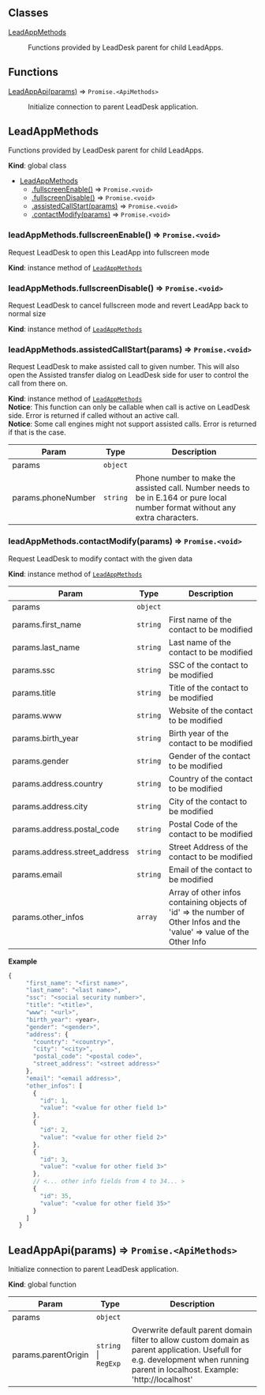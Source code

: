 ## Classes

<dl>
<dt><a href="#LeadAppMethods">LeadAppMethods</a></dt>
<dd><p>Functions provided by LeadDesk parent for child LeadApps.</p>
</dd>
</dl>

## Functions

<dl>
<dt><a href="#LeadAppApi">LeadAppApi(params)</a> ⇒ <code>Promise.&lt;ApiMethods&gt;</code></dt>
<dd><p>Initialize connection to parent LeadDesk application.</p>
</dd>
</dl>

<a name="LeadAppMethods"></a>

## LeadAppMethods
Functions provided by LeadDesk parent for child LeadApps.

**Kind**: global class  

* [LeadAppMethods](#LeadAppMethods)
    * [.fullscreenEnable()](#LeadAppMethods+fullscreenEnable) ⇒ <code>Promise.&lt;void&gt;</code>
    * [.fullscreenDisable()](#LeadAppMethods+fullscreenDisable) ⇒ <code>Promise.&lt;void&gt;</code>
    * [.assistedCallStart(params)](#LeadAppMethods+assistedCallStart) ⇒ <code>Promise.&lt;void&gt;</code>
    * [.contactModify(params)](#LeadAppMethods+contactModify) ⇒ <code>Promise.&lt;void&gt;</code>

<a name="LeadAppMethods+fullscreenEnable"></a>

### leadAppMethods.fullscreenEnable() ⇒ <code>Promise.&lt;void&gt;</code>
Request LeadDesk to open this LeadApp into fullscreen mode

**Kind**: instance method of [<code>LeadAppMethods</code>](#LeadAppMethods)  
<a name="LeadAppMethods+fullscreenDisable"></a>

### leadAppMethods.fullscreenDisable() ⇒ <code>Promise.&lt;void&gt;</code>
Request LeadDesk to cancel fullscreen mode and revert LeadApp back to normal size

**Kind**: instance method of [<code>LeadAppMethods</code>](#LeadAppMethods)  
<a name="LeadAppMethods+assistedCallStart"></a>

### leadAppMethods.assistedCallStart(params) ⇒ <code>Promise.&lt;void&gt;</code>
Request LeadDesk to make assisted call to given number. This will also open the Assisted transfer dialog on LeadDesk side for user to control the call from there on.

**Kind**: instance method of [<code>LeadAppMethods</code>](#LeadAppMethods)  
**Notice**: This function can only be callable when call is active on LeadDesk side. Error is returned if called without an active call.  
**Notice**: Some call engines might not support assisted calls. Error is returned if that is the case.  

| Param | Type | Description |
| --- | --- | --- |
| params | <code>object</code> |  |
| params.phoneNumber | <code>string</code> | Phone number to make the assisted call. Number needs to be in E.164 or pure local number format without any extra characters. |

<a name="LeadAppMethods+contactModify"></a>

### leadAppMethods.contactModify(params) ⇒ <code>Promise.&lt;void&gt;</code>
Request LeadDesk to modify contact with the given data

**Kind**: instance method of [<code>LeadAppMethods</code>](#LeadAppMethods)  

| Param | Type | Description |
| --- | --- | --- |
| params | <code>object</code> |  |
| params.first_name | <code>string</code> | First name of the contact to be modified |
| params.last_name | <code>string</code> | Last name of the contact to be modified |
| params.ssc | <code>string</code> | SSC of the contact to be modified |
| params.title | <code>string</code> | Title of the contact to be modified |
| params.www | <code>string</code> | Website of the contact to be modified |
| params.birth_year | <code>string</code> | Birth year of the contact to be modified |
| params.gender | <code>string</code> | Gender of the contact to be modified |
| params.address.country | <code>string</code> | Country of the contact to be modified |
| params.address.city | <code>string</code> | City of the contact to be modified |
| params.address.postal_code | <code>string</code> | Postal Code of the contact to be modified |
| params.address.street_address | <code>string</code> | Street Address of the contact to be modified |
| params.email | <code>string</code> | Email of the contact to be modified |
| params.other_infos | <code>array</code> | Array of other infos containing objects of 'id' => the number of Other Infos and the 'value' => value of the Other Info |

**Example**  
```js
{
     "first_name": "<first name>",
     "last_name": "<last name>",
     "ssc": "<social security number>",
     "title": "<title>",
     "www": "<url>",
     "birth_year": <year>,
     "gender": "<gender>",
     "address": {
       "country": "<country>",
       "city": "<city>",
       "postal_code": "<postal code>",
       "street_address": "<street address>"
     },
     "email": "<email address>",
     "other_infos": [
       {
         "id": 1,
         "value": "<value for other field 1>"
       },
       {
         "id": 2,
         "value": "<value for other field 2>"
       },
       {
         "id": 3,
         "value": "<value for other field 3>"
       },
       // <... other info fields from 4 to 34... >
       {
         "id": 35,
         "value": "<value for other field 35>"
       }
     ]
   }
```
<a name="LeadAppApi"></a>

## LeadAppApi(params) ⇒ <code>Promise.&lt;ApiMethods&gt;</code>
Initialize connection to parent LeadDesk application.

**Kind**: global function  

| Param | Type | Description |
| --- | --- | --- |
| params | <code>object</code> |  |
| params.parentOrigin | <code>string</code> \| <code>RegExp</code> | Overwrite default parent domain filter to allow custom domain as parent application. Usefull for e.g. development when running parent in localhost. Example: 'http://localhost' |

